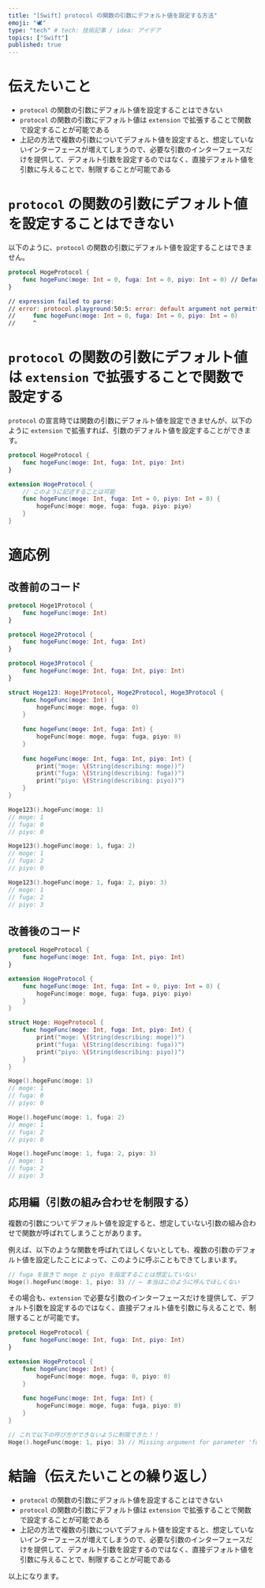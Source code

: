 ```yaml
---
title: "[Swift] protocol の関数の引数にデフォルト値を設定する方法"
emoji: "🕊"
type: "tech" # tech: 技術記事 / idea: アイデア
topics: ["Swift"]
published: true
---
```


# 伝えたいこと

- `protocol` の関数の引数にデフォルト値を設定することはできない
- `protocol` の関数の引数にデフォルト値は `extension` で拡張することで関数で設定することが可能である
- 上記の方法で複数の引数についてデフォルト値を設定すると、想定していないインターフェースが増えてしまうので、必要な引数のインターフェースだけを提供して、デフォルト引数を設定するのではなく、直接デフォルト値を引数に与えることで、制限することが可能である

# `protocol` の関数の引数にデフォルト値を設定することはできない

以下のように、`protocol` の関数の引数にデフォルト値を設定することはできません。

```swift
protocol HogeProtocol {
    func hogeFunc(moge: Int = 0, fuga: Int = 0, piyo: Int = 0) // Default argument not permitted in a protocol method
}

// expression failed to parse:
// error: protocol.playground:50:5: error: default argument not permitted in a protocol method
//     func hogeFunc(moge: Int = 0, fuga: Int = 0, piyo: Int = 0)
//     ^
```

# `protocol` の関数の引数にデフォルト値は `extension` で拡張することで関数で設定する

`protocol` の宣言時では関数の引数にデフォルト値を設定できませんが、以下のように `extension` で拡張すれば、引数のデフォルト値を設定することができます。

```swift
protocol HogeProtocol {
    func hogeFunc(moge: Int, fuga: Int, piyo: Int)
}

extension HogeProtocol {
    // このように記述することは可能
    func hogeFunc(moge: Int, fuga: Int = 0, piyo: Int = 0) {
        hogeFunc(moge: moge, fuga: fuga, piyo: piyo)
    }
}
```

# 適応例

## 改善前のコード

```swift
protocol Hoge1Protocol {
    func hogeFunc(moge: Int)
}

protocol Hoge2Protocol {
    func hogeFunc(moge: Int, fuga: Int)
}

protocol Hoge3Protocol {
    func hogeFunc(moge: Int, fuga: Int, piyo: Int)
}

struct Hoge123: Hoge1Protocol, Hoge2Protocol, Hoge3Protocol {
    func hogeFunc(moge: Int) {
        hogeFunc(moge: moge, fuga: 0)
    }
    
    func hogeFunc(moge: Int, fuga: Int) {
        hogeFunc(moge: moge, fuga: fuga, piyo: 0)
    }
    
    func hogeFunc(moge: Int, fuga: Int, piyo: Int) {
        print("moge: \(String(describing: moge))")
        print("fuga: \(String(describing: fuga))")
        print("piyo: \(String(describing: piyo))")
    }
}

Hoge123().hogeFunc(moge: 1)
// moge: 1
// fuga: 0
// piyo: 0

Hoge123().hogeFunc(moge: 1, fuga: 2)
// moge: 1
// fuga: 2
// piyo: 0

Hoge123().hogeFunc(moge: 1, fuga: 2, piyo: 3)
// moge: 1
// fuga: 2
// piyo: 3
```

## 改善後のコード

```swift
protocol HogeProtocol {
    func hogeFunc(moge: Int, fuga: Int, piyo: Int)
}

extension HogeProtocol {
    func hogeFunc(moge: Int, fuga: Int = 0, piyo: Int = 0) {
        hogeFunc(moge: moge, fuga: fuga, piyo: piyo)
    }
}

struct Hoge: HogeProtocol {
    func hogeFunc(moge: Int, fuga: Int, piyo: Int) {
        print("moge: \(String(describing: moge))")
        print("fuga: \(String(describing: fuga))")
        print("piyo: \(String(describing: piyo))")
    }
}

Hoge().hogeFunc(moge: 1)
// moge: 1
// fuga: 0
// piyo: 0

Hoge().hogeFunc(moge: 1, fuga: 2)
// moge: 1
// fuga: 2
// piyo: 0

Hoge().hogeFunc(moge: 1, fuga: 2, piyo: 3)
// moge: 1
// fuga: 2
// piyo: 3
```

## 応用編（引数の組み合わせを制限する）

複数の引数についてデフォルト値を設定すると、想定していない引数の組み合わせで関数が呼ばれてしまうことがあります。

例えば、以下のような関数を呼ばれてほしくないとしても、複数の引数のデフォルト値を設定したことによって、このように呼ぶこともできてしまいます。

```swift
// fuga を抜きで moge と piyo を指定することは想定していない
Hoge().hogeFunc(moge: 1, piyo: 3) // ← 本当はこのように呼んでほしくない
```

その場合も、`extension` で必要な引数のインターフェースだけを提供して、デフォルト引数を設定するのではなく、直接デフォルト値を引数に与えることで、制限することが可能です。

```swift
protocol HogeProtocol {
    func hogeFunc(moge: Int, fuga: Int, piyo: Int)
}

extension HogeProtocol {
    func hogeFunc(moge: Int) {
        hogeFunc(moge: moge, fuga: 0, piyo: 0)
    }
    
    func hogeFunc(moge: Int, fuga: Int) {
        hogeFunc(moge: moge, fuga: fuga, piyo: 0)
    }
}

// これで以下の呼び方ができないように制限できた！！
Hoge().hogeFunc(moge: 1, piyo: 3) // Missing argument for parameter 'fuga' in call
```

# 結論（伝えたいことの繰り返し）

- `protocol` の関数の引数にデフォルト値を設定することはできない
- `protocol` の関数の引数にデフォルト値は `extension` で拡張することで関数で設定することが可能である
- 上記の方法で複数の引数についてデフォルト値を設定すると、想定していないインターフェースが増えてしまうので、必要な引数のインターフェースだけを提供して、デフォルト引数を設定するのではなく、直接デフォルト値を引数に与えることで、制限することが可能である


以上になります。